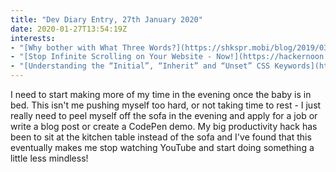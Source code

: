 ```yaml
---
title: "Dev Diary Entry, 27th January 2020"
date: 2020-01-27T13:54:19Z
interests:
- "[Why bother with What Three Words?](https://shkspr.mobi/blog/2019/03/why-bother-with-what-three-words/) - I liked the idea of What Three Words when I first heard about but this post provides a more critical look at it."
- "[Stop Infinite Scrolling on Your Website - Now!](https://hackernoon.com/stop-infinite-scrolling-on-your-website-now-ie6rg31eu) - I really hate infinite scroll because I'm often searching for the footer that I can never reach! This post gives this and more reasons why not to use it."
- "[Understanding the “Initial”, “Inherit” and “Unset” CSS Keywords](https://medium.com/@elad/understanding-the-initial-inherit-and-unset-css-keywords-2d70b7121695) - a real 'Today I Learned' moment in CSS for me!"
---
```


I need to start making more of my time in the evening once the baby is in bed. This isn't me pushing myself too hard, or not taking time to rest - I just really need to peel myself off the sofa in the evening and apply for a job or write a blog post or create a CodePen demo. My big productivity hack has been to sit at the kitchen table instead of the sofa and I've found that this eventually makes me stop watching YouTube and start doing something a little less mindless!